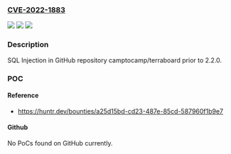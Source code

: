 ### [CVE-2022-1883](https://cve.mitre.org/cgi-bin/cvename.cgi?name=CVE-2022-1883)
![](https://img.shields.io/static/v1?label=Product&message=camptocamp%2Fterraboard&color=blue)
![](https://img.shields.io/static/v1?label=Version&message=%3C%202.2.0%20&color=brighgreen)
![](https://img.shields.io/static/v1?label=Vulnerability&message=CWE-89%20Improper%20Neutralization%20of%20Special%20Elements%20used%20in%20an%20SQL%20Command&color=brighgreen)

### Description

SQL Injection in GitHub repository camptocamp/terraboard prior to 2.2.0.

### POC

#### Reference
- https://huntr.dev/bounties/a25d15bd-cd23-487e-85cd-587960f1b9e7

#### Github
No PoCs found on GitHub currently.

